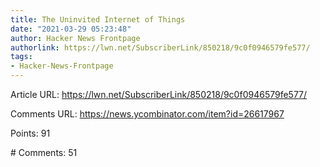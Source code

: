 ```yaml
---
title: The Uninvited Internet of Things
date: "2021-03-29 05:23:48"
author: Hacker News Frontpage
authorlink: https://lwn.net/SubscriberLink/850218/9c0f0946579fe577/
tags:
- Hacker-News-Frontpage
---
```


<p>Article URL: <a href="https://lwn.net/SubscriberLink/850218/9c0f0946579fe577/">https://lwn.net/SubscriberLink/850218/9c0f0946579fe577/</a></p>
<p>Comments URL: <a href="https://news.ycombinator.com/item?id=26617967">https://news.ycombinator.com/item?id=26617967</a></p>
<p>Points: 91</p>
<p># Comments: 51</p>
